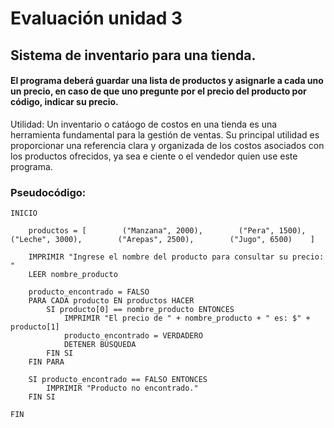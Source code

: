 # Evaluación unidad 3
## Sistema de inventario para una tienda.

#### El programa deberá guardar una lista de productos y asignarle a cada uno un precio, en caso de que uno pregunte por el precio del producto por código, indicar su precio.

Utilidad: Un inventario o catáogo de costos en una tienda es una herramienta fundamental para la gestión de ventas. Su principal utilidad es proporcionar una referencia clara y organizada de los costos asociados con los productos ofrecidos, ya sea e ciente o el vendedor quien use este programa.

### Pseudocódigo:
```
INICIO

    productos = [        ("Manzana", 2000),        ("Pera", 1500),        ("Leche", 3000),        ("Arepas", 2500),        ("Jugo", 6500)    ]

    IMPRIMIR "Ingrese el nombre del producto para consultar su precio: "
    LEER nombre_producto

    producto_encontrado = FALSO
    PARA CADA producto EN productos HACER
        SI producto[0] == nombre_producto ENTONCES
            IMPRIMIR "El precio de " + nombre_producto + " es: $" + producto[1]
            producto_encontrado = VERDADERO
            DETENER BÚSQUEDA
        FIN SI
    FIN PARA

    SI producto_encontrado == FALSO ENTONCES
        IMPRIMIR "Producto no encontrado."
    FIN SI

FIN
```